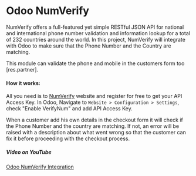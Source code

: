 # Odoo NumVerify
NumVerify offers a full-featured yet simple RESTful JSON API for national and international phone number validation and information lookup for a total of 232 countries around the world. In this project, NumVerify will integrate with Odoo to make sure that the Phone Number and the Country are matching.

This module can validate the phone and mobile in the customers form too [res.partner].

#### How it works:
All you need is to [NumVerify](https://numverify.com/documentation) website and register for free to get your API Access Key.
In Odoo, Navigate to `Website > Configuration > Settings`, check "Enable VerifyNum" and add API Access Key.

When a customer add his own details in the checkout form it will check if the Phone Number and the country are matching. If not, an error will be raised with a description about what went wrong so that the customer can fix it before proceeding with the checkout process.

##### Video on YouTube
[Odoo NumVerify Integration](https://youtu.be/XPObGqy7dac)

